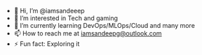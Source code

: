 - 👋 Hi, I’m @iamsandeeep
- 👀 I’m interested in Tech and gaming
- 🌱 I’m currently learning DevOps/MLOps/Cloud and many more
- 📫 How to reach me at iamsandeepg@outlook.com
- ⚡ Fun fact: Exploring it

<!---
iamsandeeep/iamsandeeep is a ✨ special ✨ repository because its `README.md` (this file) appears on your GitHub profile.
You can click the Preview link to take a look at your changes.
--->

